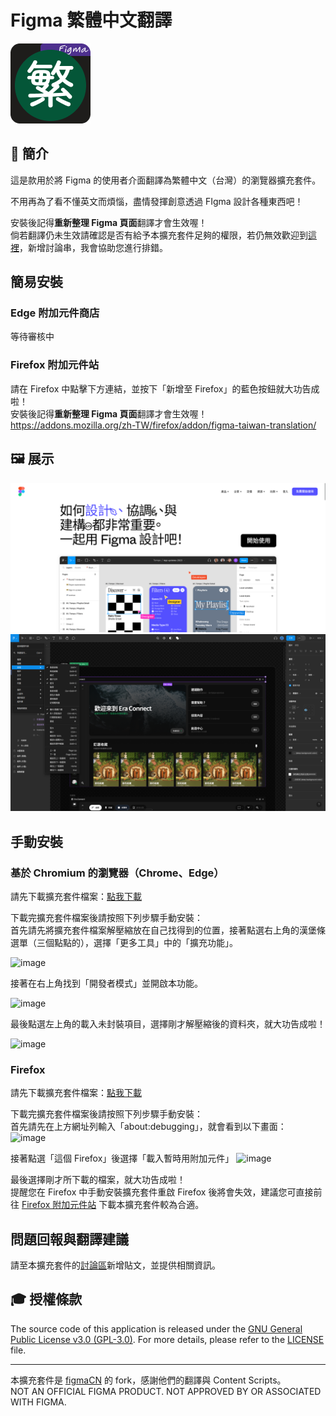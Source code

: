 # Figma 繁體中文翻譯

![image](extension/img/icon-128.png)

## 📖 簡介

這是款用於將 Figma 的使用者介面翻譯為繁體中文（台灣）的瀏覽器擴充套件。

不用再為了看不懂英文而煩惱，盡情發揮創意透過 FIgma 設計各種東西吧！

安裝後記得**重新整理 Figma 頁面**翻譯才會生效喔！  
倘若翻譯仍未生效請確認是否有給予本擴充套件足夠的權限，若仍無效歡迎到[這裡](https://github.com/SiongSng/figma-taiwan-translation/discussions)，新增討論串，我會協助您進行排錯。


## 簡易安裝

### Edge 附加元件商店
等待審核中
### Firefox 附加元件站

請在 Firefox 中點擊下方連結，並按下「新增至 Firefox」的藍色按鈕就大功告成啦！  
安裝後記得**重新整理 Figma 頁面**翻譯才會生效喔！  
https://addons.mozilla.org/zh-TW/firefox/addon/figma-taiwan-translation/

## 🖼️ 展示
<img src="screenshot/FigmaTW-screenshot-1.png" width="850px"/>
<img src="screenshot/FigmaTW-screenshot-2.png" width="850px"/>


## 手動安裝

### 基於 Chromium 的瀏覽器（Chrome、Edge）
請先下載擴充套件檔案：[點我下載](https://github.com/SiongSng/figma-taiwan-translation/releases/latest/download/figma-tw-translation-chromium.zip)  

下載完擴充套件檔案後請按照下列步驟手動安裝：  
首先請先將擴充套件檔案解壓縮放在自己找得到的位置，接著點選右上角的漢堡條選單（三個點點的），選擇「更多工具」中的「擴充功能」。

![image](https://github.com/SiongSng/figma-taiwan-translation/assets/48402225/16cff591-9058-4496-b4f5-bfce7a3aadb9)

接著在右上角找到「開發者模式」並開啟本功能。

![image](https://github.com/SiongSng/figma-taiwan-translation/assets/48402225/672bf78d-024e-46c6-9e48-8382281fcc01)


最後點選左上角的載入未封裝項目，選擇剛才解壓縮後的資料夾，就大功告成啦！

![image](https://github.com/SiongSng/figma-taiwan-translation/assets/48402225/a691ab25-faae-4a41-b4fa-2dbbe3203cd1)


### Firefox
請先下載擴充套件檔案：[點我下載](https://github.com/SiongSng/figma-taiwan-translation/releases/latest/download/figma-tw-translation.zip)

下載完擴充套件檔案後請按照下列步驟手動安裝：  
首先請先在上方網址列輸入「about:debugging」，就會看到以下畫面：  
![image](https://github.com/SiongSng/figma-taiwan-translation/assets/48402225/9afd7ab7-0473-48c9-82b5-38aa241bde52)

接著點選「這個 Firefox」後選擇「載入暫時用附加元件」
![image](https://github.com/SiongSng/figma-taiwan-translation/assets/48402225/f30e75ea-2c53-46d2-b5e9-1e02bbcecd98)

最後選擇剛才所下載的檔案，就大功告成啦！  
提醒您在 Firefox 中手動安裝擴充套件重啟 Firefox 後將會失效，建議您可直接前往 [Firefox 附加元件站](https://addons.mozilla.org/zh-TW/firefox/addon/figma-taiwan-translation/) 下載本擴充套件較為合適。


## 問題回報與翻譯建議
請至本擴充套件的[討論區](https://github.com/SiongSng/figma-taiwan-translation/discussions)新增貼文，並提供相關資訊。

## 🎓 授權條款

The source code of this application is released under the [GNU General Public License v3.0 (GPL-3.0)](https://www.gnu.org/licenses/gpl-3.0.html). For more details, please refer to the [LICENSE](LICENSE) file.

---

本擴充套件是 [figmaCN](https://github.com/Figma-Cool/figmaCN) 的 fork，感謝他們的翻譯與 Content Scripts。  
NOT AN OFFICIAL FIGMA PRODUCT. NOT APPROVED BY OR ASSOCIATED WITH FIGMA.